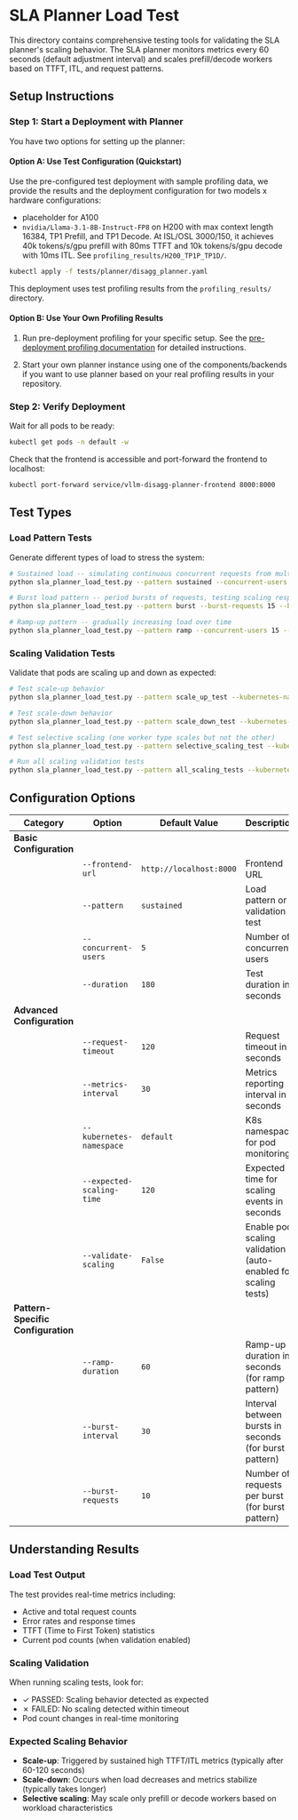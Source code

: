 <!--
SPDX-FileCopyrightText: Copyright (c) 2025 NVIDIA CORPORATION & AFFILIATES.
All rights reserved.
SPDX-License-Identifier: Apache-2.0
-->

# SLA Planner Load Test

This directory contains comprehensive testing tools for validating the SLA planner's scaling behavior.
The SLA planner monitors metrics every 60 seconds (default adjustment interval) and scales
prefill/decode workers based on TTFT, ITL, and request patterns.

## Setup Instructions

### Step 1: Start a Deployment with Planner

You have two options for setting up the planner:

#### Option A: Use Test Configuration (Quickstart)

Use the pre-configured test deployment with sample profiling data, we provide the results and the deployment configuration for two models x hardware configurations:
- placeholder for A100
- `nvidia/Llama-3.1-8B-Instruct-FP8` on H200 with max context length 16384, TP1 Prefill, and TP1 Decode. At ISL/OSL 3000/150, it achieves 40k tokens/s/gpu prefill with 80ms TTFT and 10k tokens/s/gpu decode with 10ms ITL. See `profiling_results/H200_TP1P_TP1D/`.

```bash
kubectl apply -f tests/planner/disagg_planner.yaml
```

This deployment uses test profiling results from the `profiling_results/` directory.

#### Option B: Use Your Own Profiling Results

1. Run pre-deployment profiling for your specific setup. See the [pre-deployment profiling documentation](../../docs/architecture/pre_deployment_profiling.md) for detailed instructions.

2. Start your own planner instance using one of the components/backends if you want to use planner based on your real profiling results in your repository.

### Step 2: Verify Deployment

Wait for all pods to be ready:

```bash
kubectl get pods -n default -w
```

Check that the frontend is accessible and port-forward the frontend to localhost:

```bash
kubectl port-forward service/vllm-disagg-planner-frontend 8000:8000
```

## Test Types

### Load Pattern Tests

Generate different types of load to stress the system:

```bash
# Sustained load -- simulating continuous concurrent requests from multiple users
python sla_planner_load_test.py --pattern sustained --concurrent-users 10 --duration 300

# Burst load pattern -- period bursts of requests, testing scaling responsiveness
python sla_planner_load_test.py --pattern burst --burst-requests 15 --burst-interval 30 --duration 300

# Ramp-up pattern -- gradually increasing load over time
python sla_planner_load_test.py --pattern ramp --concurrent-users 15 --ramp-duration 60 --duration 300
```

### Scaling Validation Tests

Validate that pods are scaling up and down as expected:

```bash
# Test scale-up behavior
python sla_planner_load_test.py --pattern scale_up_test --kubernetes-namespace default

# Test scale-down behavior
python sla_planner_load_test.py --pattern scale_down_test --kubernetes-namespace default

# Test selective scaling (one worker type scales but not the other)
python sla_planner_load_test.py --pattern selective_scaling_test --kubernetes-namespace default

# Run all scaling validation tests
python sla_planner_load_test.py --pattern all_scaling_tests --kubernetes-namespace default
```

## Configuration Options

| Category | Option | Default Value | Description |
|----------|---------|---------------|-------------|
| **Basic Configuration** | | | |
| | `--frontend-url` | `http://localhost:8000` | Frontend URL |
| | `--pattern` | `sustained` | Load pattern or validation test |
| | `--concurrent-users` | `5` | Number of concurrent users |
| | `--duration` | `180` | Test duration in seconds |
| **Advanced Configuration** | | | |
| | `--request-timeout` | `120` | Request timeout in seconds |
| | `--metrics-interval` | `30` | Metrics reporting interval in seconds |
| | `--kubernetes-namespace` | `default` | K8s namespace for pod monitoring |
| | `--expected-scaling-time` | `120` | Expected time for scaling events in seconds |
| | `--validate-scaling` | `False` | Enable pod scaling validation (auto-enabled for scaling tests) |
| **Pattern-Specific Configuration** | | | |
| | `--ramp-duration` | `60` | Ramp-up duration in seconds (for ramp pattern) |
| | `--burst-interval` | `30` | Interval between bursts in seconds (for burst pattern) |
| | `--burst-requests` | `10` | Number of requests per burst (for burst pattern) |

## Understanding Results

### Load Test Output

The test provides real-time metrics including:
- Active and total request counts
- Error rates and response times
- TTFT (Time to First Token) statistics
- Current pod counts (when validation enabled)

### Scaling Validation

When running scaling tests, look for:
- ✓ PASSED: Scaling behavior detected as expected
- ✗ FAILED: No scaling detected within timeout
- Pod count changes in real-time monitoring

### Expected Scaling Behavior

- **Scale-up**: Triggered by sustained high TTFT/ITL metrics (typically after 60-120 seconds)
- **Scale-down**: Occurs when load decreases and metrics stabilize (typically takes longer)
- **Selective scaling**: May scale only prefill or decode workers based on workload characteristics
